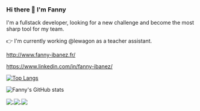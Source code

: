 ### Hi there 👋 I'm Fanny

I'm a fullstack developer, looking for a new challenge and become the most sharp tool for my team.

👉 I'm currently working @lewagon as a teacher assistant.

http://www.fanny-ibanez.fr/

https://www.linkedin.com/in/fanny-ibanez/

[![Top Langs](https://github-readme-stats.vercel.app/api/top-langs/?username=fannyibz&layout=compact)](https://github.com/anuraghazra/github-readme-stats)

![Fanny's GitHub stats](https://github-readme-stats.vercel.app/api?username=fannyibz&theme=algolia&show_icons=true)

<a href="https://github.com/fannyibz/pong">
  <img align="center" src="https://github-readme-stats.vercel.app/api/pin/?username=fannyibz&repo=pong&theme=algolia&show_icons=true" />
</a>
<a href="https://github.com/fannyibz/AIR_SUP_O">
  <img align="center" src="https://github-readme-stats.vercel.app/api/pin/?username=fannyibz&repo=AIR_SUP_O&theme=algolia&show_icons=true" />
</a>
<a href="https://github.com/fannyibz/fanny-ibanez-website">
  <img align="center" src="https://github-readme-stats.vercel.app/api/pin/?username=fannyibz&repo=fanny-ibanez-website&theme=algolia&show_icons=true" />
</a>



<!--
**fannyibz/fannyibz** is a ✨ _special_ ✨ repository because its `README.md` (this file) appears on your GitHub profile.


